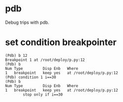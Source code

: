 pdb
============================
Debug trips with pdb.

# set condition breakpointer
```
(Pdb) b 12
Breakpoint 1 at /root/deploy/p.py:12
(Pdb) b
Num Type         Disp Enb   Where
1   breakpoint   keep yes   at /root/deploy/p.py:12
(Pdb) condition 1 i==30
(Pdb) b
Num Type         Disp Enb   Where
1   breakpoint   keep yes   at /root/deploy/p.py:12
        stop only if i==30
```


